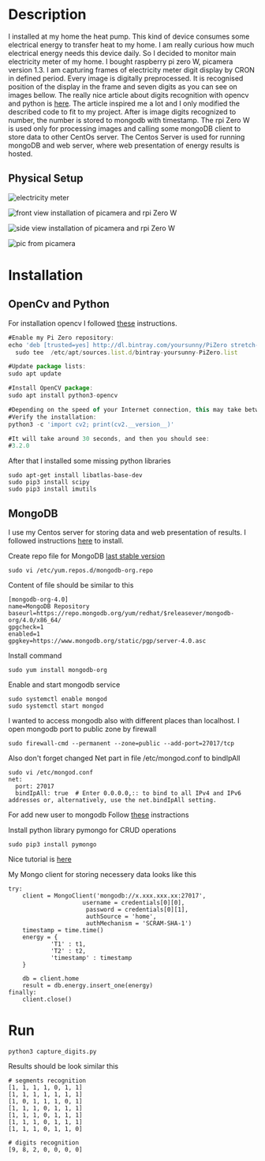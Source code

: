 # Description

I installed at my home the heat pump. This kind of device consumes some electrical energy to transfer heat to my home. I am really curious how much electrical energy needs this device daily. So I decided to monitor main electricity meter of my home. I bought raspberry pi zero W, picamera version 1.3. I am capturing frames of electricity meter digit display by CRON in defined period. Every image is digitally preprocessed. It is recognised position of the display in the frame and seven digits as you can see on images bellow.
The really nice article about digits recognition with opencv and python is [here](https://www.pyimagesearch.com/2017/02/13/recognizing-digits-with-opencv-and-python/). The article inspired me a lot and I only modified the described code to fit to my project. After is image digits recognized to number, the number is stored to mongodb with timestamp. The rpi Zero W is used only for processing images and calling some mongoDB client to store data to other CentOs server. The Centos Server is used for running mongoDB and web server, where web presentation of energy results is hosted.   

## Physical Setup
<p align="left"> <img title="electricity meter" src="images/image001.jpg" alt="electricity meter"></p>
<p align="left"> <img title="front view installation of picamera and rpi Zero W" src="images/IMG-3604.jpg" alt="front view installation of picamera and rpi Zero W"></p>
<p align="left"> <img title="side view installation of picamera and rpi Zero W" src="images/IMG_3602.jpg" alt="side view installation of picamera and rpi Zero W"></p>
<p align="left"> <img title="pic from picamera" src="images/test6.jpg" alt="pic from picamera"></p>

# Installation

## OpenCv and Python
For installation opencv I followed [these](https://yoursunny.com/t/2018/install-OpenCV3-PiZero/) instructions.

```javascript
#Enable my Pi Zero repository:
echo 'deb [trusted=yes] http://dl.bintray.com/yoursunny/PiZero stretch-backports main' |\
  sudo tee  /etc/apt/sources.list.d/bintray-yoursunny-PiZero.list

#Update package lists:
sudo apt update

#Install OpenCV package:
sudo apt install python3-opencv

#Depending on the speed of your Internet connection, this may take between 15 and 30 minutes.
#Verify the installation:
python3 -c 'import cv2; print(cv2.__version__)'

#It will take around 30 seconds, and then you should see:
#3.2.0
```
After that I installed some missing python libraries 
```
sudo apt-get install libatlas-base-dev
sudo pip3 install scipy
sudo pip3 install imutils
```
## MongoDB
I use my Centos server for storing data and web presentation of results. I followed instructions [here](https://www.digitalocean.com/community/tutorials/how-to-install-mongodb-on-centos-7) to install.

Create repo file for MongoDB [last stable version]() 
```
sudo vi /etc/yum.repos.d/mongodb-org.repo
```
Content of file should be similar to this
```
[mongodb-org-4.0]
name=MongoDB Repository
baseurl=https://repo.mongodb.org/yum/redhat/$releasever/mongodb-org/4.0/x86_64/
gpgcheck=1
enabled=1
gpgkey=https://www.mongodb.org/static/pgp/server-4.0.asc
```
Install command

```
sudo yum install mongodb-org
```
Enable and start mongodb service
```
sudo systemctl enable mongod
sudo systemctl start mongod
```
I wanted to access mongodb also with different places than localhost.
I open mongodb port to public zone by firewall

```
sudo firewall-cmd --permanent --zone=public --add-port=27017/tcp
```
Also don't forget changed Net part in file /etc/mongod.conf to bindIpAll
```
sudo vi /etc/mongod.conf
net:
  port: 27017
  bindIpAll: true  # Enter 0.0.0.0,:: to bind to all IPv4 and IPv6 addresses or, alternatively, use the net.bindIpAll setting.
```
For add new user to mongodb Follow [these](https://docs.mongodb.com/manual/reference/method/db.createUser/#db.createUser) instractions

Install python library pymongo for CRUD operations
```
sudo pip3 install pymongo
```
Nice tutorial is [here](https://www.mongodb.com/blog/post/getting-started-with-python-and-mongodb)

My Mongo client for storing necessery data looks like this
```
try:
	client = MongoClient('mongodb://x.xxx.xxx.xx:27017',
                     username = credentials[0][0],
                      password = credentials[0][1],
                      authSource = 'home',
                      authMechanism = 'SCRAM-SHA-1')
	timestamp = time.time()
	energy = {
        	'T1' : t1,
        	'T2' : t2,
        	'timestamp' : timestamp
	}

	db = client.home
	result = db.energy.insert_one(energy)
finally:
	client.close()
```

# Run

```
python3 capture_digits.py
```

Results should be look similar this

```
# segments recognition
[1, 1, 1, 1, 0, 1, 1]
[1, 1, 1, 1, 1, 1, 1]
[1, 0, 1, 1, 1, 0, 1]
[1, 1, 1, 0, 1, 1, 1]
[1, 1, 1, 0, 1, 1, 1]
[1, 1, 1, 0, 1, 1, 1]
[1, 1, 1, 0, 1, 1, 0]

# digits recognition
[9, 8, 2, 0, 0, 0, 0]
```


